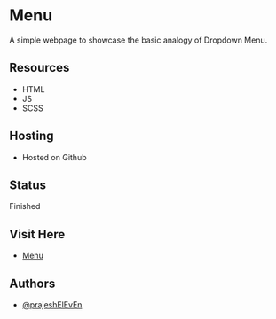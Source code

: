 # Menu

A simple webpage to showcase the basic analogy of Dropdown Menu.

## Resources

- HTML
- JS
- SCSS

## Hosting

- Hosted on Github

## Status

Finished

## Visit Here

- [Menu](https://prajeshElEvEn.github.io/menu)

## Authors

- [@prajeshElEvEn](https://www.github.com/prajeshElEvEn)
